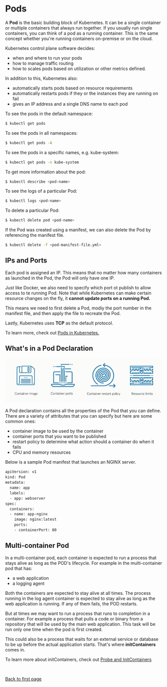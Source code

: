 # Pods

A **Pod** is the basic building block of Kubernetes. It can be a single container or multiple containers that always run together. If you usually run single containers, you can think of a pod as a running container. This is the same concept whether you're running containers on-premise or on the cloud.

Kubernetes control plane software decides:

- when and where to run your pods
- how to manage traffic routing
- how to scales pods based on utilization or other metrics defined. 

In addition to this, Kubernetes also:

- automatically starts pods based on resource requirements
- automatically restarts pods if they or the instances they are running on fail
- gives an IP address and a single DNS name to each pod

To see the pods in the default namespace:

```bash
$ kubectl get pods  
```

To see the pods in all namespaces:

```bash
$ kubectl get pods -A  
```

To see the pods in a specific names, e.g. kube-system: 

```bash
$ kubectl get pods -n kube-system 
```

To get more information about the pod:

```bash
$ kubectl describe <pod-name> 
```

To see the logs of a particular Pod: 

```bash
$ kubectl logs <pod-name> 
```

To delete a particular Pod:

```bash
$ kubectl delete pod <pod-name> 
```

If the Pod was created using a manifest, we can also delete the Pod by referencing the manifest file.

```bash
$ kubectl delete -f <pod-manifest-file.yml> 
```

## IPs and Ports

Each pod is assigned an IP. This means that no matter how many containers as launched in the Pod, the Pod will only have one IP.

Just like Docker, we also need to specify which port ot publish to allow access to te running Pod. Note that while Kubernetes can make certain resource changes on the fly, it **cannot update ports on a running Pod.**

This means we need to first delete a Pod, modiy the port number in the manifest file, and then apply the file to recreate the Pod.

Lastly, Kubernetes uses **TCP** as the default protocol.

To learn more, check out [Pods in Kubernetes.](https://kubernetes.io/docs/concepts/workloads/pods/)


## What's in a Pod Declaration

<p align=center>
<img src="../../Images/theory-podsdeclaration.png">
</p>

A Pod declaration contains all the properties of the Pod that you can define. There are a variety of attributes that you can specify but here are some common ones:

- container image to be used by the container 
- container ports that you want to be published 
- restart policy to determine what action should a container do when it fails 
- CPU and memory resources 

Below is a sample Pod manifest that launches an NGINX server.

```bash
apiVersion: v1
kind: Pod
metadata:
  name: app
  labels:
  - app: webserver
spec:
  containers:
  - name: app-nginx
    image: nginx:latest
    ports:
    - containerPort: 80
```

## Multi-container Pod

In a multi-container pod, each container is expected to run a process that stays alive as long as the POD's lifecycle. For example in the multi-container pod that has:

- a web application
- a logging agent

Both the containers are expected to stay alive at all times. The process running in the log agent container is expected to stay alive as long as the web application is running. If any of them fails, the POD restarts.

But at times we may want to run a process that runs to completion in a container. For example a process that pulls a code or binary from a repository that will be used by the main web application. This task will be run only one time when the pod is first created. 

This could also be a process that waits for an external service or database to be up before the actual application starts. That's where **initContainers** comes in.

To learn more about initContainers, check out [Probe and InitContainers](./020-Probes.md)



<br>

[Back to first page](../../README.md#kubernetes)
